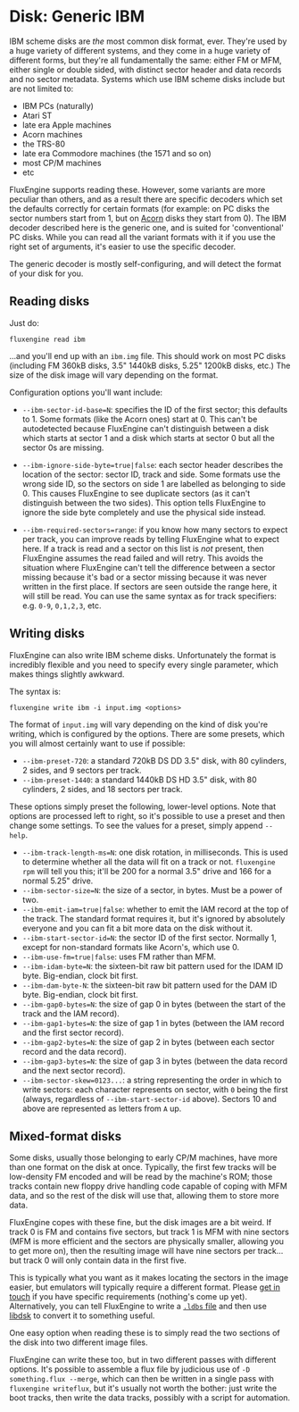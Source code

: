 Disk: Generic IBM
=================

IBM scheme disks are _the_ most common disk format, ever. They're used by a
huge variety of different systems, and they come in a huge variety of different
forms, but they're all fundamentally the same: either FM or MFM, either single
or double sided, with distinct sector header and data records and no sector
metadata. Systems which use IBM scheme disks include but are not limited to:

  - IBM PCs (naturally)
  - Atari ST
  - late era Apple machines
  - Acorn machines
  - the TRS-80
  - late era Commodore machines (the 1571 and so on)
  - most CP/M machines
  - etc

FluxEngine supports reading these. However, some variants are more peculiar
than others, and as a result there are specific decoders which set the defaults
correctly for certain formats (for example: on PC disks the sector numbers
start from 1, but on [Acorn](disk-acorndfs.md) disks they start from 0). The
IBM decoder described here is the generic one, and is suited for 'conventional'
PC disks. While you can read all the variant formats with it if you use the
right set of arguments, it's easier to use the specific decoder.

The generic decoder is mostly self-configuring, and will detect the format of
your disk for you.


Reading disks
-------------

Just do:

    fluxengine read ibm

...and you'll end up with an `ibm.img` file. This should work on most PC disks
(including FM 360kB disks, 3.5" 1440kB disks, 5.25" 1200kB disks, etc.) The size
of the disk image will vary depending on the format.

Configuration options you'll want include:

  - `--ibm-sector-id-base=N`: specifies the ID of the first sector; this defaults
	to 1. Some formats (like the Acorn ones) start at 0. This can't be
	autodetected because FluxEngine can't distinguish between a disk which
	starts at sector 1 and a disk which starts at sector 0 but all the sector
	0s are missing.

  - `--ibm-ignore-side-byte=true|false`: each sector header describes the location of the
	sector: sector ID, track and side. Some formats use the wrong side ID, so
	the sectors on side 1 are labelled as belonging to side 0. This causes
	FluxEngine to see duplicate sectors (as it can't distinguish between the
	two sides). This option tells FluxEngine to ignore the side byte completely
	and use the physical side instead.

  - `--ibm-required-sectors=range`: if you know how many sectors to expect per
	track, you can improve reads by telling FluxEngine what to expect here. If
	a track is read and a sector on this list is _not_ present, then FluxEngine
	assumes the read failed and will retry. This avoids the situation where
	FluxEngine can't tell the difference between a sector missing because it's
	bad or a sector missing because it was never written in the first place. If
	sectors are seen outside the range here, it will still be read. You can use
	the same syntax as for track specifiers: e.g. `0-9`, `0,1,2,3`, etc.


Writing disks
-------------

FluxEngine can also write IBM scheme disks. Unfortunately the format is
incredibly flexible and you need to specify every single parameter, which
makes things slightly awkward.

The syntax is:

    fluxengine write ibm -i input.img <options>

The format of `input.img` will vary depending on the kind of disk you're
writing, which is configured by the options. There are some presets, which
you will almost certainly want to use if possible:

  - `--ibm-preset-720`: a standard 720kB DS DD 3.5" disk, with 80 cylinders,
  2 sides, and 9 sectors per track.
  - `--ibm-preset-1440`: a standard 1440kB DS HD 3.5" disk, with 80
  cylinders, 2 sides, and 18 sectors per track.

These options simply preset the following, lower-level options. Note that
options are processed left to right, so it's possible to use a preset and
then change some settings. To see the values for a preset, simply append
`--help`.

  - `--ibm-track-length-ms=N`: one disk rotation, in milliseconds. This is used
  to determine whether all the data will fit on a track or not. `fluxengine
  rpm` will tell you this; it'll be 200 for a normal 3.5" drive and 166 for a
  normal 5.25" drive.
  - `--ibm-sector-size=N`: the size of a sector, in bytes. Must be a power of
  two.
  - `--ibm-emit-iam=true|false`: whether to emit the IAM record at the top of
  the track. The standard format requires it, but it's ignored by absolutely
  everyone and you can fit a bit more data on the disk without it.
  - `--ibm-start-sector-id=N`: the sector ID of the first sector. Normally 1,
  except for non-standard formats like Acorn's, which use 0.
  - `--ibm-use-fm=true|false`: uses FM rather than MFM.
  - `--ibm-idam-byte=N`: the sixteen-bit raw bit pattern used for the IDAM ID
  byte. Big-endian, clock bit first.
  - `--ibm-dam-byte-N`: the sixteen-bit raw bit pattern used for the DAM ID
  byte. Big-endian, clock bit first.
  - `--ibm-gap0-bytes=N`: the size of gap 0 in bytes (between the start of
  the track and the IAM record).
  - `--ibm-gap1-bytes=N`: the size of gap 1 in bytes (between the IAM record
  and the first sector record).
  - `--ibm-gap2-bytes=N`: the size of gap 2 in bytes (between each sector
  record and the data record).
  - `--ibm-gap3-bytes=N`: the size of gap 3 in bytes (between the data record
  and the next sector record).
  - `--ibm-sector-skew=0123...`: a string representing the order in which to
  write sectors: each character represents on sector, with `0` being the
  first (always, regardless of `--ibm-start-sector-id` above). Sectors 10 and
  above are represented as letters from `A` up.

Mixed-format disks
------------------

Some disks, usually those belonging to early CP/M machines, have more than one
format on the disk at once. Typically, the first few tracks will be low-density
FM encoded and will be read by the machine's ROM; those tracks contain new
floppy drive handling code capable of coping with MFM data, and so the rest of
the disk will use that, allowing them to store more data.

FluxEngine copes with these fine, but the disk images are a bit weird. If track
0 is FM and contains five sectors, but track 1 is MFM with nine sectors (MFM is
more efficient and the sectors are physically smaller, allowing you to get more
on), then the resulting image will have nine sectors per track... but track 0
will only contain data in the first five.

This is typically what you want as it makes locating the sectors in the image
easier, but emulators will typically require a different format. Please [get
in touch](https://github.com/davidgiven/fluxengine/issues/new) if you have
specific requirements (nothing's come up yet). Alternatively, you can tell
FluxEngine to write a [`.ldbs`
file](http://www.seasip.info/Unix/LibDsk/ldbs.html) and then use
[libdsk](http://www.seasip.info/Unix/LibDsk/) to convert it to something
useful.

One easy option when reading these is to simply read the two sections of the
disk into two different image files.

FluxEngine can write these too, but in two different passes with different
options. It's possible to assemble a flux file by judicious use of `-D
something.flux --merge`, which can then be written in a single pass with
`fluxengine writeflux`, but it's usually not worth the bother: just write the
boot tracks, then write the data tracks, possibly with a script for automation.

